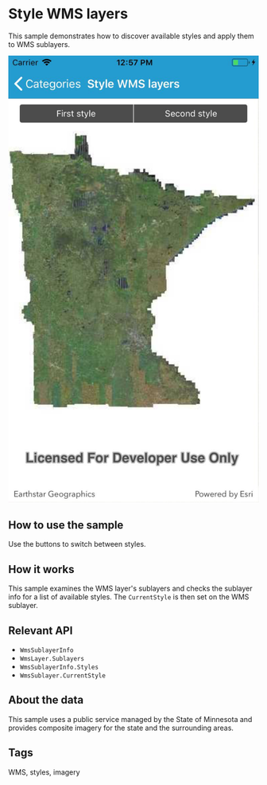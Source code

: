 # Style WMS layers

This sample demonstrates how to discover available styles and apply them to WMS sublayers.

![](StyleWmsLayer.jpg)

## How to use the sample

Use the buttons to switch between styles. 

## How it works

This sample examines the WMS layer's sublayers and checks the sublayer info for a list of available styles. The `CurrentStyle` is then set on the WMS sublayer.

## Relevant API

* `WmsSublayerInfo`
* `WmsLayer.Sublayers`
* `WmsSublayerInfo.Styles`
* `WmsSublayer.CurrentStyle`

## About the data

This sample uses a public service managed by the State of Minnesota and provides composite imagery for the state and the surrounding areas.

## Tags

WMS, styles, imagery
